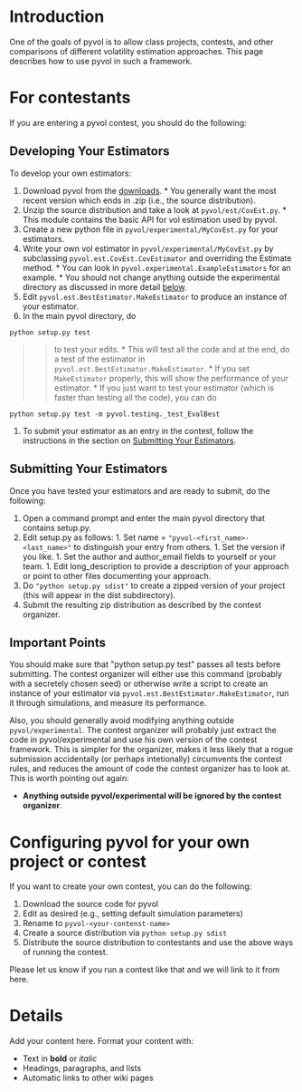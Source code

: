 # Introduction #

One of the goals of pyvol is to allow class projects, contests, and other comparisons of different volatility estimation approaches. This page describes how to use pyvol in such a framework.



# For contestants #

If you are entering a pyvol contest, you should do the following:

## Developing Your Estimators ##

To develop your own estimators:

  1. Download pyvol from the [downloads](http://code.google.com/p/pyvol/downloads/list).
    * You generally want the most recent version which ends in .zip (i.e., the source distribution).
  1. Unzip the source distribution and take a look at `pyvol/est/CovEst.py`.
    * This module contains the basic API for vol estimation used by pyvol.
  1. Create a new python file in `pyvol/experimental/MyCovEst.py` for your estimators.
  1. Write your own vol estimator in `pyvol/experimental/MyCovEst.py` by subclassing `pyvol.est.CovEst.CovEstimator` and overriding the Estimate method.
    * You can look in `pyvol.experimental.ExampleEstimators` for an example.
    * You should not change anything outside the experimental directory as discussed in more detail [below](GenericContest#Important_Points.md).
  1. Edit `pyvol.est.BestEstimator.MakeEstimator` to produce an instance of your estimator.
  1. In the main pyvol directory, do
```
python setup.py test
```
> > to test your edits.
    * This will test all the code and at the end, do a test of the estimator in `pyvol.est.BestEstimator.MakeEstimator`.
    * If you set `MakeEstimator` properly, this will show the performance of your estimator.
    * If you just want to test your estimator (which is faster than testing all the code), you can do
```
python setup.py test -m pyvol.testing._test_EvalBest
```
  1. To submit your estimator as an entry in the contest, follow the instructions in the section on [Submitting Your Estimators](GenericContest#Submitting_Your_Estimators.md).

## Submitting Your Estimators ##

Once you have tested your estimators and are ready to submit, do the following:

  1. Open a command prompt and enter the main pyvol directory that contains setup.py.
  1. Edit setup.py as follows:
    1. Set name = `"pyvol-<first_name>-<last_name>"` to distinguish your entry from others.
    1. Set the version if you like.
    1. Set the author and author\_email fields to yourself or your team.
    1. Edit long\_description to provide a description of your approach or point to other files documenting your approach.
  1. Do `"python setup.py sdist"` to create a zipped version of your project (this will appear in the dist subdirectory).
  1. Submit the resulting zip distribution as described by the contest organizer.

## Important Points ##

You should make sure that "python setup.py test" passes all tests before submitting. The contest organizer will either use this command (probably with a secretely chosen seed) or otherwise write a script to create an instance of your estimator via `pyvol.est.BestEstimator.MakeEstimator`, run it through simulations, and measure its performance.

Also, you should generally avoid modifying anything outside `pyvol/experimental`. The contest organizer will probably just extract the code in pyvol/experimental and use his own version of the contest framework. This is simpler for the organizer, makes it less likely that a rogue submission accidentally (or perhaps intetionally) circumvents the contest rules, and reduces the amount of code the contest organizer has to look at. This is worth pointing out again:
  * **Anything outside pyvol/experimental will be ignored by the contest organizer**.



# Configuring pyvol for your own project or contest #

If you want to create your own contest, you can do the following:

  1. Download the source code for pyvol
  1. Edit as desired (e.g., setting default simulation parameters)
  1. Rename to `pyvol-<your-contenst-name>`
  1. Create a source distribution via `python setup.py sdist`
  1. Distribute the source distribution to contestants and use the above ways of running the contest.

Please let us know if you run a contest like that and we will link to it from here.

# Details #

Add your content here.  Format your content with:
  * Text in **bold** or _italic_
  * Headings, paragraphs, and lists
  * Automatic links to other wiki pages